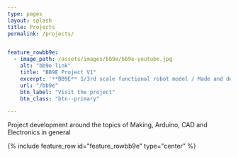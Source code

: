 ```yaml
---
type: pages
layout: splash
title: Projects
permalink: /projects/


feature_rowbb9e:
  - image_path: /assets/images/bb9e/bb9e-youtube.jpg
    alt: "bb9e link"
    title: "BB9E Project V1"
    excerpt: '**BB9E** 1/3rd scale functional robot model / Made and deisgned from scratch with custom PCB and 3D Printed parts'
    url: "/bb9e"
    btn_label: "Visit the project"
    btn_class: "btn--primary"

---
```


Project development around the topics of Making, Arduino, CAD and Electronics in general

{% include feature_row id="feature_rowbb9e" type="center" %}
